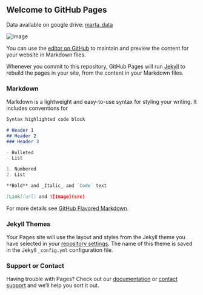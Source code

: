 ## Welcome to GitHub Pages

Data available on google drive: [marta_data](https://drive.google.com/open?id=1a3J-7wPbHIy34TtpdGQqe3Ew0QnV-u_l)

![Image](https://maps.googleapis.com/maps/api/staticmap?center=Atlanta,GA&zoom=11&size=300x300&maptype=roadmap&markers=color:blue&key=AIzaSyBmsxzLLQPlRnn8aM1RvCC-snIeYJneFoU)

You can use the [editor on GitHub](https://github.com/amorrissette/amorrissette.github.io/edit/master/README.md) to maintain and preview the content for your website in Markdown files.

Whenever you commit to this repository, GitHub Pages will run [Jekyll](https://jekyllrb.com/) to rebuild the pages in your site, from the content in your Markdown files.

### Markdown

Markdown is a lightweight and easy-to-use syntax for styling your writing. It includes conventions for

```markdown
Syntax highlighted code block

# Header 1
## Header 2
### Header 3

- Bulleted
- List

1. Numbered
2. List

**Bold** and _Italic_ and `Code` text

[Link](url) and ![Image](src)
```

For more details see [GitHub Flavored Markdown](https://guides.github.com/features/mastering-markdown/).

### Jekyll Themes

Your Pages site will use the layout and styles from the Jekyll theme you have selected in your [repository settings](https://github.com/amorrissette/amorrissette.github.io/settings). The name of this theme is saved in the Jekyll `_config.yml` configuration file.

### Support or Contact

Having trouble with Pages? Check out our [documentation](https://help.github.com/categories/github-pages-basics/) or [contact support](https://github.com/contact) and we’ll help you sort it out.
